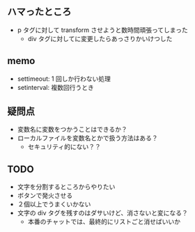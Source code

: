 ## ハマったところ
- p タグに対して transform させようと数時間頑張ってしまった
  - div タグに対してに変更したらあっさりかいけつした

## memo
- settimeout: 1 回しか行わない処理
- setinterval: 複数回行うとき

## 疑問点
- 変数名に変数をつかうことはできるか？
- ローカルファイルを変数名とかで扱う方法はある？
  - セキュリティ的にない？？

## TODO
- 文字を分割するところからやりたい
- ボタンで発火させる
- ２個以上でうまくいかない
- 文字の div タグを残すのはダサいけど、消さないと変になる？
  - 本番のチャットでは、最終的にリストごと消せばいいか
